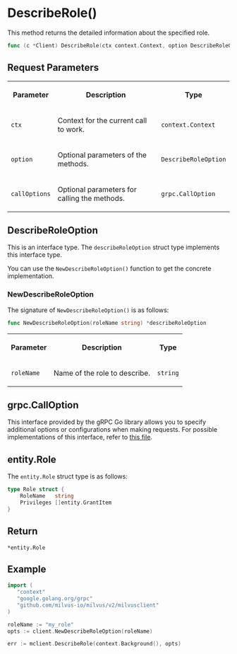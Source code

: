# DescribeRole()

This method returns the detailed information about the specified role.

```go
func (c *Client) DescribeRole(ctx context.Context, option DescribeRoleOption, callOptions ...grpc.CallOption) (*entity.Role, error)
```

## Request Parameters

<table>
   <tr>
     <th><p>Parameter</p></th>
     <th><p>Description</p></th>
     <th><p>Type</p></th>
   </tr>
   <tr>
     <td><p><code>ctx</code></p></td>
     <td><p>Context for the current call to work.</p></td>
     <td><p><code>context.Context</code></p></td>
   </tr>
   <tr>
     <td><p><code>option</code></p></td>
     <td><p>Optional parameters of the methods.</p></td>
     <td><p><code>DescribeRoleOption</code></p></td>
   </tr>
   <tr>
     <td><p><code>callOptions</code></p></td>
     <td><p>Optional parameters for calling the methods.</p></td>
     <td><p><code>grpc.CallOption</code></p></td>
   </tr>
</table>

## DescribeRoleOption

This is an interface type. The `describeRoleOption` struct type implements this interface type. 

You can use the `NewDescribeRoleOption()` function to get the concrete implementation.

### NewDescribeRoleOption

The signature of `NewDescribeRoleOption()` is as follows:

```go
func NewDescribeRoleOption(roleName string) *describeRoleOption
```

<table>
   <tr>
     <th><p>Parameter</p></th>
     <th><p>Description</p></th>
     <th><p>Type</p></th>
   </tr>
   <tr>
     <td><p><code>roleName</code></p></td>
     <td><p>Name of the role to describe.</p></td>
     <td><p><code>string</code></p></td>
   </tr>
</table>

## grpc.CallOption

This interface provided by the gRPC Go library allows you to specify additional options or configurations when making requests. For possible implementations of this interface, refer to [this file](https://github.com/grpc/grpc-go/blob/v1.69.4/rpc_util.go#L174).

## entity.Role

The `entity.Role` struct type is as follows:

```go
type Role struct {
    RoleName   string
    Privileges []entity.GrantItem
}
```

## Return

`*entity.Role`

## Example

```go
import (
   "context"
   "google.golang.org/grpc"
   "github.com/milvus-io/milvus/v2/milvusclient"
)

roleName := "my_role"
opts := client.NewDescribeRoleOption(roleName)

err := mclient.DescribeRole(context.Background(), opts)
```
